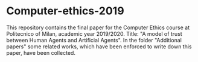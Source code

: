 # Computer-ethics-2019
This repository contains the final paper for the Computer Ethics course at Politecnico of Milan, academic year 2019/2020. Title: "A model of trust between Human Agents and Artificial Agents". In the folder "Additional papers" some related works, which have been enforced to write down this paper, have been collected.
